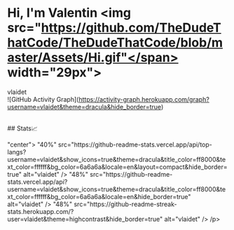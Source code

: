 # Hi, I'm Valentin <span class="hljs-tag"><<span class="hljs-name">img</span> <span class="hljs-attr">src</span>=<span class="hljs-string">"https://github.com/TheDudeThatCode/TheDudeThatCode/blob/master/Assets/Hi.gif"</span> <span class="hljs-attr">width</span>=<span class="hljs-string">"29px"</span>></span> 

<span class="hljs-section">vlaidet</span>  
![<span class="hljs-string">GitHub Activity Graph</span>](<span class="hljs-link">https://activity-graph.herokuapp.com/graph?username=vlaidet&theme=dracula&hide_border=true</span>)


<span class="hljs-comment"></span>  
<span class="hljs-comment">## Stats📈</span>  
<p align=<span class="hljs-string">"center"</span>>  
<img width=<span class="hljs-string">"40%" src="</span>https:<span class="hljs-regexp">//github</span>-readme-stats.vercel.app/api/top-langs?username=<span class="hljs-comment">vlaidet&show_icons=true&theme=dracula&title_color=ff8000&text_color=ffffff&bg_color=6a6a6a&locale=en&layout=compact&hide_border=true" alt="vlaidet" /> </span>  
<img width=<span class="hljs-string">"48%" src="</span>https:<span class="hljs-regexp">//github</span>-readme-stats.vercel.app/api?username=<span class="hljs-comment">vlaidet&show_icons=true&theme=dracula&title_color=ff8000&text_color=ffffff&bg_color=6a6a6a&locale=en&hide_border=true" alt="vlaidet" /></span>  
<img width=<span class="hljs-string">"48%" src="</span>https:<span class="hljs-regexp">//github</span>-readme-streak-stats.herokuapp.com/?user=<span class="hljs-comment">vlaidet&theme=highcontrast&hide_border=true" alt="vlaidet" /></span>  
<span class="hljs-regexp">/p></span>  


<!--
**vlaidet/vlaidet** is a ✨ _special_ ✨ repository because its `README.md` (this file) appears on your GitHub profile.

Here are some ideas to get you started:

- 🔭 I’m currently working on ...
- 🌱 I’m currently learning ...
- 👯 I’m looking to collaborate on ...
- 🤔 I’m looking for help with ...
- 💬 Ask me about ...
- 📫 How to reach me: ...
- 😄 Pronouns: ...
- ⚡ Fun fact: ...
-->
